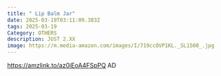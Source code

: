 ```yaml
---
title: " Lip Balm Jar"
date: 2025-03-19T03:11:09.383Z
tags: 2025-03-19
Category: OTHERS
description: JUST 2.XX
image: https://m.media-amazon.com/images/I/719ccOVP1KL._SL1500_.jpg
---
```

https://amzlink.to/az0iEoA4FSpPQ    AD